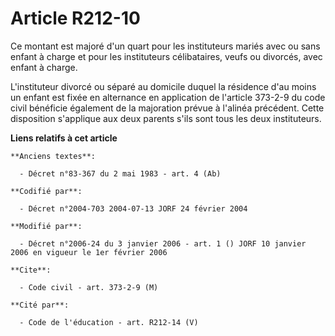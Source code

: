 # Article R212-10

Ce montant est majoré d'un quart pour les instituteurs mariés avec ou sans enfant à charge et pour les instituteurs
célibataires, veufs ou divorcés, avec enfant à charge.

L'instituteur divorcé ou séparé au domicile duquel la résidence d'au moins un enfant est fixée en alternance en application
de l'article 373-2-9 du code civil bénéficie également de la majoration prévue à l'alinéa précédent. Cette disposition
s'applique aux deux parents s'ils sont tous les deux instituteurs.

**Liens relatifs à cet article**

	**Anciens textes**:

	  - Décret n°83-367 du 2 mai 1983 - art. 4 (Ab)

	**Codifié par**:

	  - Décret n°2004-703 2004-07-13 JORF 24 février 2004

	**Modifié par**:

	  - Décret n°2006-24 du 3 janvier 2006 - art. 1 () JORF 10 janvier 2006 en vigueur le 1er février 2006

	**Cite**:

	  - Code civil - art. 373-2-9 (M)

	**Cité par**:

	  - Code de l'éducation - art. R212-14 (V)
